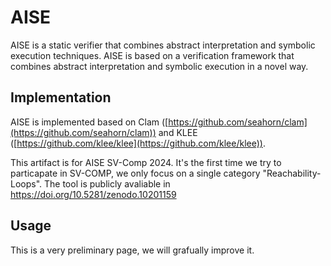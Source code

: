 # AISE

AISE is a static verifier that combines abstract interpretation and symbolic execution techniques. AISE is based on a verification framework that combines abstract interpretation and symbolic execution in a novel way.

## Implementation
AISE is implemented based on Clam ([https://github.com/seahorn/clam](https://github.com/seahorn/clam)) and KLEE ([https://github.com/klee/klee](https://github.com/klee/klee)).

This artifact is for AISE SV-Comp 2024. It's the first time we try to particapate in SV-COMP, we only focus on a single category "Reachability-Loops".
The tool is publicly avaliable in https://doi.org/10.5281/zenodo.10201159
## Usage
This is a very preliminary page, we will grafually improve it.
